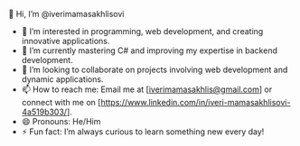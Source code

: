 👋 Hi, I’m @iverimamasakhlisovi  
- 👀 I’m interested in programming, web development, and creating innovative applications.  
- 🌱 I’m currently mastering C# and improving my expertise in backend development.  
- 💞️ I’m looking to collaborate on projects involving web development and dynamic applications.  
- 📫 How to reach me: Email me at [iverimamasakhlis@gmail.com] or connect with me on [https://www.linkedin.com/in/iveri-mamasakhlisovi-4a519b303/].  
- 😄 Pronouns: He/Him  
- ⚡ Fun fact: I’m always curious to learn something new every day!  
